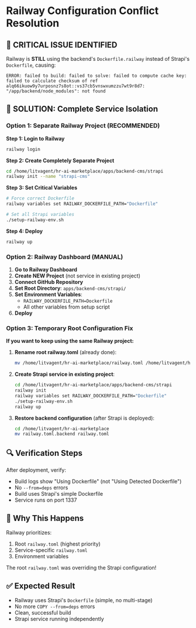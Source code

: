 # Railway Configuration Conflict Resolution

## 🚨 CRITICAL ISSUE IDENTIFIED
Railway is **STILL** using the backend's `Dockerfile.railway` instead of Strapi's `Dockerfile`, causing:
```
ERROR: failed to build: failed to solve: failed to compute cache key: failed to calculate checksum of ref alq66ikuow9y7urposnz7s8ot::vs37cb5vnswxumzzu7wt9r8d7: "/app/backend/node_modules": not found
```

## 🔧 SOLUTION: Complete Service Isolation

### Option 1: Separate Railway Project (RECOMMENDED)

**Step 1: Login to Railway**
```bash
railway login
```

**Step 2: Create Completely Separate Project**
```bash
cd /home/litvagent/hr-ai-marketplace/apps/backend-cms/strapi
railway init --name "strapi-cms"
```

**Step 3: Set Critical Variables**
```bash
# Force correct Dockerfile
railway variables set RAILWAY_DOCKERFILE_PATH="Dockerfile"

# Set all Strapi variables
./setup-railway-env.sh
```

**Step 4: Deploy**
```bash
railway up
```

### Option 2: Railway Dashboard (MANUAL)

1. **Go to Railway Dashboard**
2. **Create NEW Project** (not service in existing project)
3. **Connect GitHub Repository**
4. **Set Root Directory**: `apps/backend-cms/strapi/`
5. **Set Environment Variables**:
   - `RAILWAY_DOCKERFILE_PATH=Dockerfile`
   - All other variables from setup script
6. **Deploy**

### Option 3: Temporary Root Configuration Fix

**If you want to keep using the same Railway project:**

1. **Rename root railway.toml** (already done):
   ```bash
   mv /home/litvagent/hr-ai-marketplace/railway.toml /home/litvagent/hr-ai-marketplace/railway.toml.backend
   ```

2. **Create Strapi service in existing project**:
   ```bash
   cd /home/litvagent/hr-ai-marketplace/apps/backend-cms/strapi
   railway init
   railway variables set RAILWAY_DOCKERFILE_PATH="Dockerfile"
   ./setup-railway-env.sh
   railway up
   ```

3. **Restore backend configuration** (after Strapi is deployed):
   ```bash
   cd /home/litvagent/hr-ai-marketplace
   mv railway.toml.backend railway.toml
   ```

## 🔍 Verification Steps

After deployment, verify:
- Build logs show "Using Dockerfile" (not "Using Detected Dockerfile")
- No `--from=deps` errors
- Build uses Strapi's simple Dockerfile
- Service runs on port 1337

## 🚨 Why This Happens

Railway prioritizes:
1. Root `railway.toml` (highest priority)
2. Service-specific `railway.toml`
3. Environment variables

The root `railway.toml` was overriding the Strapi configuration!

## ✅ Expected Result

- Railway uses Strapi's `Dockerfile` (simple, no multi-stage)
- No more `COPY --from=deps` errors
- Clean, successful build
- Strapi service running independently
